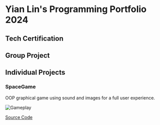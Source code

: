 # Yian Lin's Programming Portfolio 2024

## Tech Certification

## Group Project

## Individual Projects

###  SpaceGame
OOP graphical game using sound and images for a full user experience.

![Gameplay](![image](https://github.com/9726459/programmingortfolio/assets/113939721/f0e6ab6c-6627-415b-b1ee-dc0e03e9f36b)
)

[Source Code]()
